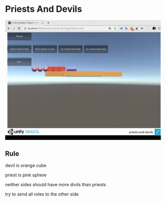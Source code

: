 # Priests And Devils

![gif](../assets/priests-and-devils.gif)

## Rule

devil is orange cube

priest is pink sphere

neither sides should have more divils than priests

try to send all roles to the other side